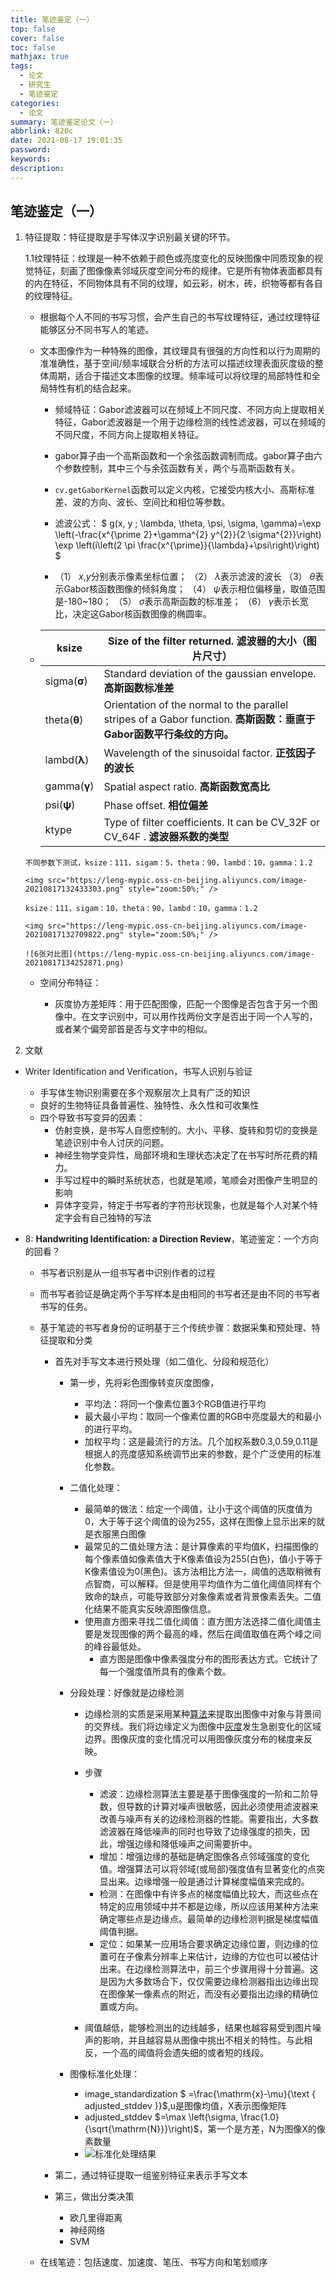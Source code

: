 ```yaml
---
title: 笔迹鉴定（一）
top: false
cover: false
toc: false
mathjax: true
tags:
  - 论文
  - 研究生
  - 笔迹鉴定
categories:
  - 论文
summary: 笔迹鉴定论文（一）
abbrlink: 820c
date: 2021-08-17 19:01:35
password:
keywords:
description:
---
```

## 笔迹鉴定（一）

1. 特征提取：特征提取是手写体汉字识别最关键的环节。

   1.1纹理特征：纹理是一种不依赖于颜色或亮度变化的反映图像中同质现象的视觉特征，刻画了图像像素邻域灰度空间分布的规律。它是所有物体表面都具有的内在特征，不同物体具有不同的纹理，如云彩，树木，砖，织物等都有各自的纹理特征。

   - 根据每个人不同的书写习惯，会产生自己的书写纹理特征，通过纹理特征能够区分不同书写人的笔迹。

   - 文本图像作为一种特殊的图像，其纹理具有很强的方向性和以行为周期的准准确性，基于空间/频率域联合分析的方法可以描述纹理表面灰度级的整体周期，适合于描述文本图像的纹理。频率域可以将纹理的局部特性和全局特性有机的结合起来。

     - 频域特征：Gabor滤波器可以在频域上不同尺度、不同方向上提取相关特征，Gabor滤波器是一个用于边缘检测的线性滤波器，可以在频域的不同尺度，不同方向上提取相关特征。

     - gabor算子由一个高斯函数和一个余弦函数调制而成。gabor算子由六个参数控制，其中三个与余弦函数有关，两个与高斯函数有关。

     - `cv.getGaborKernel`函数可以定义内核，它接受内核大小、高斯标准差、波的方向、波长、空间比和相位等参数。

     - 滤波公式： 
      $ g(x, y ; \lambda, \theta, \psi, \sigma, \gamma)=\exp \left(-\frac{x^{\prime 2}+\gamma^{2} y^{2}}{2 \sigma^{2}}\right) \exp \left(i\left(2 \pi \frac{x^{\prime}}{\lambda}+\psi\right)\right) $​ 

     -  （1） *x*,*y*分别表示像素坐标位置； 
        （2） *λ*表示滤波的波长
        （3） *θ*表示Gabor核函数图像的倾斜角度； 
        （4） *ψ*表示相位偏移量，取值范围是-180~180； 
        （5） *σ*表示高斯函数的标准差； 
        （6） *γ*表示长宽比，决定这Gabor核函数图像的椭圆率。

    -   | ksize        | Size of the filter returned. 滤波器的大小（图片尺寸）        |
        | ------------ | ------------------------------------------------------------ |
        | sigma(**σ**) | Standard deviation of the gaussian envelope. **高斯函数标准差** |
        | theta(**θ**) | Orientation of the normal to the parallel stripes of a Gabor function. **高斯函数：垂直于Gabor函数平行条纹的方向。** |
        | lambd(**λ**) | Wavelength of the sinusoidal factor. **正弦因子的波长**      |
        | gamma(**γ**) | Spatial aspect ratio. **高斯函数宽高比**                     |
        | psi(**ψ**)   | Phase offset. **相位偏差**                                   |
        | ktype        | Type of filter coefficients. It can be CV_32F or CV_64F . **滤波器系数的类型** |   
        
       不同参数下测试，ksize：111，sigam：5，theta：90，lambd：10，gamma：1.2

       <img src="https://leng-mypic.oss-cn-beijing.aliyuncs.com/image-20210817132433303.png" style="zoom:50%;" />

       ksize：111，sigam：10，theta：90，lambd：10，gamma：1.2

       <img src="https://leng-mypic.oss-cn-beijing.aliyuncs.com/image-20210817132709822.png" style="zoom:50%;" />

       ![6张对比图](https://leng-mypic.oss-cn-beijing.aliyuncs.com/image-20210817134252871.png)

     - 空间分布特征：

       - 灰度协方差矩阵：用于匹配图像，匹配一个图像是否包含于另一个图像中。在文字识别中，可以用作找两份文字是否出于同一个人写的，或者某个偏旁部首是否与文字中的相似。

2. 文献

- Writer Identification and Verification，书写人识别与验证

  - 手写体生物识别需要在多个观察层次上具有广泛的知识
  - 良好的生物特征具备普遍性、独特性、永久性和可收集性
  - 四个导致书写变异的因素：
    - 仿射变换，是书写人自愿控制的。大小、平移、旋转和剪切的变换是笔迹识别中令人讨厌的问题。
    - 神经生物学变异性，局部环境和生理状态决定了在书写时所花费的精力。
    - 手写过程中的瞬时系统状态，也就是笔顺，笔顺会对图像产生明显的影响
    - 异体字变异，特定于书写者的字符形状现象，也就是每个人对某个特定字会有自己独特的写法

- 8: **Handwriting Identification: a Direction Review**，笔迹鉴定：一个方向的回看？

  - 书写者识别是从一组书写者中识别作者的过程

  - 而书写者验证是确定两个手写样本是由相同的书写者还是由不同的书写者书写的任务。

  - 基于笔迹的书写者身份的证明基于三个传统步骤：数据采集和预处理、特征提取和分类

    - 首先对手写文本进行预处理（如二值化、分段和规范化）

      - 第一步，先将彩色图像转变灰度图像，

        - 平均法：将同一个像素位置3个RGB值进行平均
        - 最大最小平均：取同一个像素位置的RGB中亮度最大的和最小的进行平均。
        - 加权平均：这是最流行的方法。几个加权系数0.3,0.59,0.11是根据人的亮度感知系统调节出来的参数，是个广泛使用的标准化参数。

      - 二值化处理：

        - 最简单的做法：给定一个阈值，让小于这个阈值的灰度值为0，大于等于这个阈值的设为255，这样在图像上显示出来的就是衣服黑白图像
        - 最常见的二值处理方法：是计算像素的平均值K，扫描图像的每个像素值如像素值大于K像素值设为255(白色)，值小于等于K像素值设为0(黑色)。该方法相比方法一，阈值的选取稍微有点智商，可以解释。但是使用平均值作为二值化阈值同样有个致命的缺点，可能导致部分对象像素或者背景像素丢失。二值化结果不能真实反映源图像信息。
        - 使用直方图来寻找二值化阈值：直方图方法选择二值化阈值主要是发现图像的两个最高的峰，然后在阈值取值在两个峰之间的峰谷最低处。
          - 直方图是图像中像素强度分布的图形表达方式。它统计了每一个强度值所具有的像素个数。

      - 分段处理：好像就是边缘检测

        - 边缘检测的实质是采用某种[算法](https://baike.baidu.com/item/算法)来提取出图像中对象与背景间的交界线。我们将边缘定义为图像中[灰度](https://baike.baidu.com/item/灰度)发生急剧变化的区域边界。图像灰度的变化情况可以用图像灰度分布的梯度来反映。
        - 步骤
          - 滤波：边缘检测算法主要是基于图像强度的一阶和二阶导数，但导数的计算对噪声很敏感，因此必须使用滤波器来改善与噪声有关的边缘检测器的性能。需要指出，大多数滤波器在降低噪声的同时也导致了边缘强度的损失，因此，增强边缘和降低噪声之间需要折中。
          - 增加：增强边缘的基础是确定图像各点邻域强度的变化值。增强算法可以将邻域(或局部)强度值有显著变化的点突显出来。边缘增强一般是通过计算梯度幅值来完成的。
          - 检测：在图像中有许多点的梯度幅值比较大，而这些点在特定的应用领域中并不都是边缘，所以应该用某种方法来确定哪些点是边缘点。最简单的边缘检测判据是梯度幅值阈值判据。
          - 定位：如果某一应用场合要求确定边缘位置，则边缘的位置可在子像素分辨率上来估计，边缘的方位也可以被估计出来。在边缘检测算法中，前三个步骤用得十分普遍。这是因为大多数场合下，仅仅需要边缘检测器指出边缘出现在图像某一像素点的附近，而没有必要指出边缘的精确位置或方向。

        - 阈值越低，能够检测出的边线越多，结果也越容易受到图片噪声的影响，并且越容易从图像中挑出不相关的特性。与此相反，一个高的阈值将会遗失细的或者短的线段。

      - 图像标准化处理：

        - image_standardization $ =\frac{\mathrm{x}-\mu}{\text { adjusted\_stddev }}$​​,u是图像均值，X表示图像矩阵
        - adjusted_stddev $=\max \left(\sigma, \frac{1.0}{\sqrt{\mathrm{N}}}\right)$​​​，第一个是方差，N为图像X的像素数量
        - ![标准化处理结果](https://leng-mypic.oss-cn-beijing.aliyuncs.com/iShot2021-08-17%2019.11.39.png)

    - 第二，通过特征提取一组鉴别特征来表示手写文本

    - 第三，做出分类决策

      - 欧几里得距离
      - 神经网络
      - SVM

  - 在线笔迹：包括速度、加速度、笔压、书写方向和笔划顺序